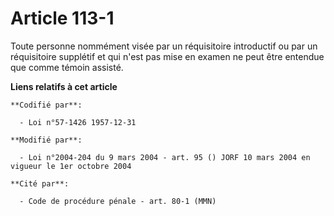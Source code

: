 # Article 113-1

Toute personne nommément visée par un réquisitoire introductif ou par un réquisitoire supplétif et qui n'est pas mise en
examen ne peut être entendue que comme témoin assisté.

**Liens relatifs à cet article**

	**Codifié par**:

	  - Loi n°57-1426 1957-12-31

	**Modifié par**:

	  - Loi n°2004-204 du 9 mars 2004 - art. 95 () JORF 10 mars 2004 en vigueur le 1er octobre 2004

	**Cité par**:

	  - Code de procédure pénale - art. 80-1 (MMN)
